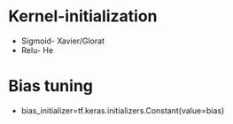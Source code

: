 # Kernel-initialization
- Sigmoid- Xavier/Glorat
- Relu- He

# Bias tuning
- bias_initializer=tf.keras.initializers.Constant(value=bias)
